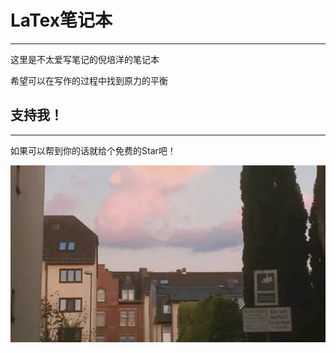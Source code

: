 # LaTex笔记本

---

这里是不太爱写笔记的倪培洋的笔记本

希望可以在写作的过程中找到原力的平衡

## 支持我！

---

如果可以帮到你的话就给个免费的Star吧！

![](https://github.com/bonjour-npy/bonjour-npy.github.io/blob/master/static/img/intro_img.png?raw=true)
